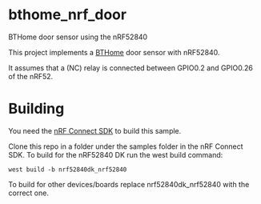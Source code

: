 # bthome_nrf_door
BTHome door sensor using the nRF52840

This project implements a [BTHome](https://bthome.io/) door sensor with nRF52840.

It assumes that a (NC) relay is connected between GPIO0.2 and GPIO0.26 of the nRF52.


# Building

You need the [nRF Connect SDK](https://developer.nordicsemi.com/nRF_Connect_SDK/doc/latest/nrf/index.html) to build this sample.

Clone this repo in a folder under the samples folder in the nRF Connect SDK.
To build for the nRF52840 DK run the west build command:

```shell
west build -b nrf52840dk_nrf52840
```

To build for other devices/boards replace nrf52840dk_nrf52840 with the correct one.

